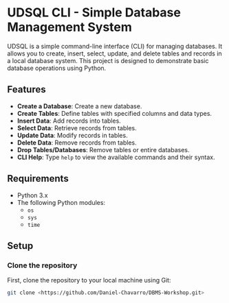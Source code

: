 # UDSQL CLI - Simple Database Management System

UDSQL is a simple command-line interface (CLI) for managing databases. It allows you to create, insert, select, update, and delete tables and records in a local database system. This project is designed to demonstrate basic database operations using Python.

## Features

- **Create a Database**: Create a new database.
- **Create Tables**: Define tables with specified columns and data types.
- **Insert Data**: Add records into tables.
- **Select Data**: Retrieve records from tables.
- **Update Data**: Modify records in tables.
- **Delete Data**: Remove records from tables.
- **Drop Tables/Databases**: Remove tables or entire databases.
- **CLI Help**: Type `help` to view the available commands and their syntax.

## Requirements

- Python 3.x
- The following Python modules:
  - `os`
  - `sys`
  - `time`

## Setup

### Clone the repository

First, clone the repository to your local machine using Git:

```bash
git clone <https://github.com/Daniel-Chavarro/DBMS-Workshop.git>
